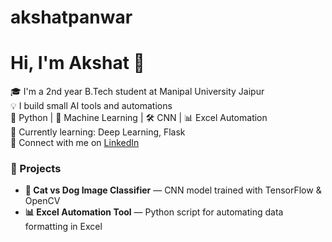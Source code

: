 # akshatpanwar

# Hi, I'm Akshat 👋

🎓 I'm a 2nd year B.Tech student at Manipal University Jaipur  
💡 I build small AI tools and automations  
🐍 Python | 🧠 Machine Learning | 🛠️ CNN | 📊 Excel Automation  
📌 Currently learning: Deep Learning, Flask  
🔗 Connect with me on [LinkedIn](https://www.linkedin.com/in/akshat-panwar-6245122bb/)

### 🧪 Projects
- **🐶 Cat vs Dog Image Classifier** — CNN model trained with TensorFlow & OpenCV  
- **📊 Excel Automation Tool** — Python script for automating data formatting in Excel

